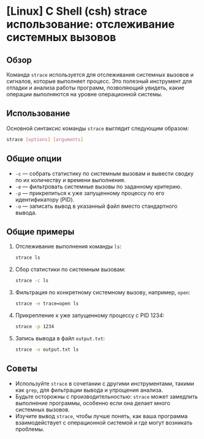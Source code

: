 # [Linux] C Shell (csh) strace использование: отслеживание системных вызовов

## Обзор
Команда `strace` используется для отслеживания системных вызовов и сигналов, которые выполняет процесс. Это полезный инструмент для отладки и анализа работы программ, позволяющий увидеть, какие операции выполняются на уровне операционной системы.

## Использование
Основной синтаксис команды `strace` выглядит следующим образом:

```bash
strace [options] [arguments]
```

## Общие опции
- `-c` — собрать статистику по системным вызовам и вывести сводку по их количеству и времени выполнения.
- `-e` — фильтровать системные вызовы по заданному критерию.
- `-p` — прикрепиться к уже запущенному процессу по его идентификатору (PID).
- `-o` — записать вывод в указанный файл вместо стандартного вывода.

## Общие примеры
1. Отслеживание выполнения команды `ls`:
   ```bash
   strace ls
   ```

2. Сбор статистики по системным вызовам:
   ```bash
   strace -c ls
   ```

3. Фильтрация по конкретному системному вызову, например, `open`:
   ```bash
   strace -e trace=open ls
   ```

4. Прикрепление к уже запущенному процессу с PID 1234:
   ```bash
   strace -p 1234
   ```

5. Запись вывода в файл `output.txt`:
   ```bash
   strace -o output.txt ls
   ```

## Советы
- Используйте `strace` в сочетании с другими инструментами, такими как `grep`, для фильтрации вывода и упрощения анализа.
- Будьте осторожны с производительностью: `strace` может замедлить выполнение программы, особенно если она делает много системных вызовов.
- Изучите вывод `strace`, чтобы лучше понять, как ваша программа взаимодействует с операционной системой и где могут возникать проблемы.